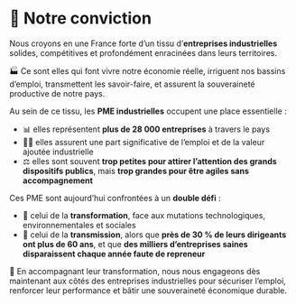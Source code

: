 # 🧭 Notre conviction

Nous croyons en une France forte d’un tissu d’**entreprises industrielles** solides, compétitives et profondément enracinées dans leurs territoires. 

🏭 Ce sont elles qui font vivre notre économie réelle, irriguent nos bassins d’emploi, transmettent les savoir-faire, et assurent la souveraineté productive de notre pays.

Au sein de ce tissu, les **PME industrielles** occupent une place essentielle :  
* 📊 elles représentent **plus de 28 000 entreprises** à travers le pays  
* 👷‍♀️ elles assurent une part significative de l’emploi et de la valeur ajoutée industrielle
* ⚖️ elles sont souvent **trop petites pour attirer l’attention des grands dispositifs publics**, mais **trop grandes pour être agiles sans accompagnement**

Ces PME sont aujourd’hui confrontées à un **double défi** :  
* 🔄 celui de la **transformation**, face aux mutations technologiques, environnementales et sociales
* 🤝 celui de la **transmission**, alors que **près de 30 % de leurs dirigeants ont plus de 60 ans**, et que **des milliers d’entreprises saines disparaissent chaque année faute de repreneur**


🚀 En accompagnant leur transformation, nous nous engageons dès maintenant aux côtés des entreprises industrielles pour sécuriser l’emploi, renforcer leur performance et bâtir une souveraineté économique durable.
